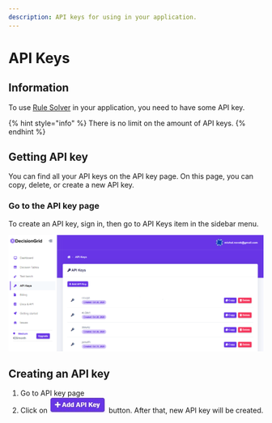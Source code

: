 ```yaml
---
description: API keys for using in your application.
---
```


# API Keys

## Information

To use [Rule Solver](rest-api.md) in your application, you need to have some API key.

{% hint style="info" %}
There is no limit on the amount of API keys.
{% endhint %}

## Getting API key

You can find all your API keys on the API key page. On this page, you can copy, delete, or create a new API key. 

### Go to the API key page

To create an API key, sign in, then go to API Keys item in the sidebar menu.

![](../.gitbook/assets/app.decisiongrid.io_dashboard-5-.png)

## Creating an API key

1. Go to API key page
2. Click on ![](../.gitbook/assets/screenshoteasy-8-%20%281%29.png) button. After that, new API key will be created.

